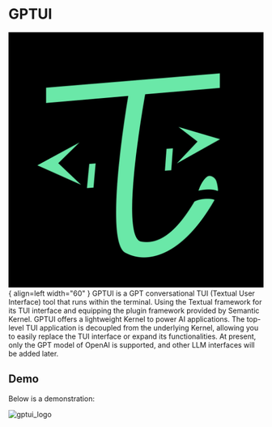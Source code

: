 # GPTUI

![gptui_logo](https://raw.githubusercontent.com/happyapplehorse/gptui-assets/main/imgs/gptui_logo.png){ align=left width="60" }
GPTUI is a GPT conversational TUI (Textual User Interface) tool that runs within the terminal.
Using the Textual framework for its TUI interface and equipping the plugin framework provided by Semantic Kernel.
GPTUI offers a lightweight Kernel to power AI applications.
The top-level TUI application is decoupled from the underlying Kernel, allowing you to easily replace the TUI interface or expand its functionalities.
At present, only the GPT model of OpenAI is supported, and other LLM interfaces will be added later.


## Demo

Below is a demonstration:

![gptui_logo](https://raw.githubusercontent.com/happyapplehorse/gptui-assets/main/imgs/gptui_demo.gif)
